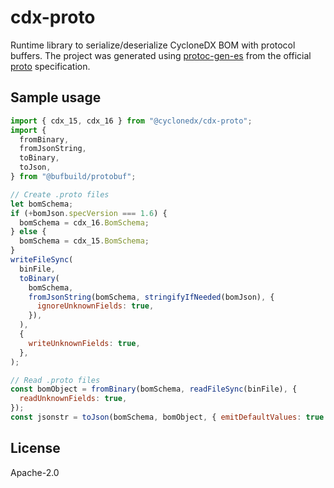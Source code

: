 # cdx-proto

Runtime library to serialize/deserialize CycloneDX BOM with protocol buffers. The project was generated using [protoc-gen-es](https://github.com/bufbuild/protobuf-es) from the official [proto](https://github.com/CycloneDX/specification/blob/master/schema/bom-1.6.proto) specification.

## Sample usage

```js
import { cdx_15, cdx_16 } from "@cyclonedx/cdx-proto";
import {
  fromBinary,
  fromJsonString,
  toBinary,
  toJson,
} from "@bufbuild/protobuf";

// Create .proto files 
let bomSchema;
if (+bomJson.specVersion === 1.6) {
  bomSchema = cdx_16.BomSchema;
} else {
  bomSchema = cdx_15.BomSchema;
}
writeFileSync(
  binFile,
  toBinary(
    bomSchema,
    fromJsonString(bomSchema, stringifyIfNeeded(bomJson), {
      ignoreUnknownFields: true,
    }),
  ),
  {
    writeUnknownFields: true,
  },
);

// Read .proto files
const bomObject = fromBinary(bomSchema, readFileSync(binFile), {
  readUnknownFields: true,
});
const jsonstr = toJson(bomSchema, bomObject, { emitDefaultValues: true });
```

## License

Apache-2.0
